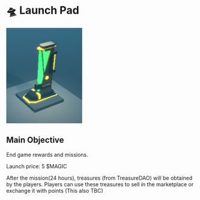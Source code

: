 # 🛸 Launch Pad

![Launch Pad Model - WIP](<../../.gitbook/assets/image (4).png>)

## Main Objective

&#x20;End game rewards and missions.&#x20;

Launch price: 5 $MAGIC&#x20;



After the mission(24 hours), treasures (from TreasureDAO) will be obtained by the players. Players can use these treasures to sell in the marketplace or exchange it with points (This also TBC)
